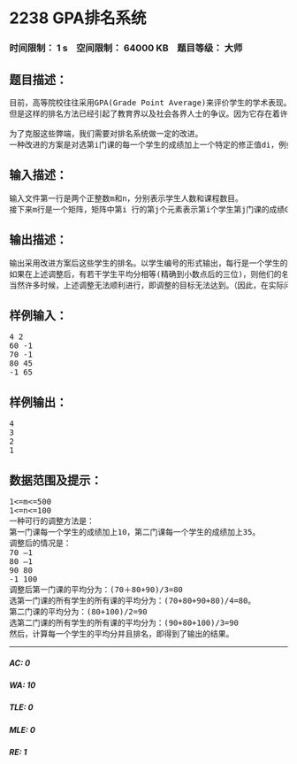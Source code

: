# 2238 GPA排名系统   
### 时间限制： 1 s&nbsp;&nbsp;&nbsp;&nbsp;空间限制： 64000 KB&nbsp;&nbsp;&nbsp;&nbsp;题目等级： 大师  
## 题目描述：  

<pre>
目前，高等院校往往采用GPA(Grade Point Average)来评价学生的学术表现。传统的排名方式是求每一个学生的平均成绩，以平均成绩作为依据进行排名。
但是这样的排名方法已经引起了教育界以及社会各界人士的争议。因为它存在着许多弊端。对于不同的课程，选课学生的平均成绩会不同程度地受到课程的难易程度和老师的严厉程度的制约。因而这样的排名系统无形中就鼓励了学生选择一些比较容易的课程，因为这样可以事半功倍地获得较高的平均分。
 
为了克服这些弊端，我们需要对排名系统做一定的改进。
一种改进的方案是对选第i门课的每一个学生的成绩加上一个特定的修正值di，例如编号为j的学生该课的成绩Gij修改为G’ij=Gij+di。最终使得经过调整后，该课的平均分等于选该课的所有学生的所有课的平均分。对每一门课都做这样的调整，使得上述条件对所有课程都满足。这种调整方案一定程度地避免了传统排名系统的不公正。而你的任务正是根据一个大学某一个年级学生某学年的成绩，给出他们的排名。假设每一个学生都至少选一门课。
</pre>
  
  
## 输入描述：  

<pre>
输入文件第一行是两个正整数m和n，分别表示学生人数和课程数目。
接下来m行是一个矩阵，矩阵中第i 行的第j个元素表示第i个学生第j门课的成绩G(i,j)。输入的成绩是一个0到100之间的整数，如果该学生没有选这门课，那么G(i,j)＝-1。由于该方案的施行只是为了获得更加科学的排名，因此调整后的成绩的数值大小本身没有什么意义，因此调整后的成绩可以不是0－100之间的数。
</pre>
  
  
## 输出描述：  

<pre>
输出采用改进方案后这些学生的排名。以学生编号的形式输出，每行是一个学生的编号。
如果在上述调整后，有若干学生平均分相等(精确到小数点后的三位)，则他们的名次相同，按照任意顺序输出。
当然许多时候，上述调整无法顺利进行，即调整的目标无法达到。（因此，在实际问题中，我们往往在最小二乘意义下获得一种最接近目标的调整方案。）也有可能或者因调整不唯一而不能确定学生的名次。若以上两种情况发生，则输出“fail“
</pre>
  
  
## 样例输入：  

<pre>
4 2
60 -1
70 -1
80 45
-1 65
</pre>
  
  
## 样例输出：  

<pre>
4
3
2
1
</pre>
  
  
## 数据范围及提示：  

<pre>
1<=m<=500
1<=n<=100
一种可行的调整方法是：
第一门课每一个学生的成绩加上10，第二门课每一个学生的成绩加上35。
调整后的情况是：
70 –1
80 –1
90 80
-1 100
调整后第一门课的平均分为：(70＋80+90)/3=80
选第一门课的所有学生的所有课的平均分为：(70+80+90+80)/4=80。
第二门课的平均分为：(80+100)/2=90
选第二门课的所有学生的所有课的平均分为：(90+80+100)/3=90
然后，计算每一个学生的平均分并且排名，即得到了输出的结果。
</pre>
  
  
***  

##### AC: 0  
##### WA: 10  
##### TLE: 0  
##### MLE: 0  
##### RE: 1  
